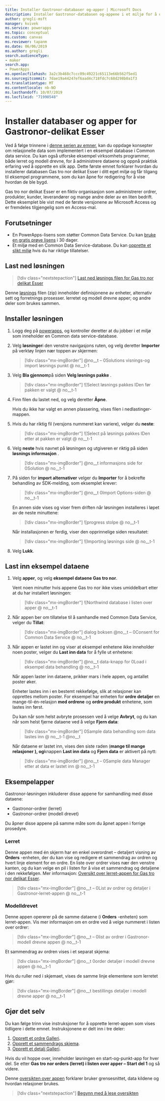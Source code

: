 ```yaml
---
title: Installer Gastronor-databaser og-apper | Microsoft Docs
description: Installer Gastronor-databasen og-appene i et miljø for å utforske Relasjons konsepter.
author: gregli-msft
manager: kvivek
ms.service: powerapps
ms.topic: conceptual
ms.custom: canvas
ms.reviewer: tapanm
ms.date: 06/06/2019
ms.author: gregli
search.audienceType:
- maker
search.app:
- PowerApps
ms.openlocfilehash: 3a2c3b468c7ccc09c49221c65113e66b562f5ed1
ms.sourcegitcommit: 7dae19a44247ef6aad4c718fdc7c68d298b0a1f3
ms.translationtype: MT
ms.contentlocale: nb-NO
ms.lasthandoff: 10/07/2019
ms.locfileid: "71990548"
---
```

# <a name="install-northwind-traders-database-and-apps"></a>Installer databaser og apper for Gastronor-delikat Esser

Ved å følge trinnene i [denne serien av emner](northwind-orders-canvas-part1.md), kan du oppdage konsepter om relasjonelle data som implementert i en eksempel database i Common data service. Du kan også utforske eksempel virksomhets programmer, både lerret og modell drevne, for å administrere dataene og oppnå praktisk erfaring ved å opprette en slik app. Dette første emnet forklarer hvordan du installerer databasen Gas tro nor delikat Esser i ditt eget miljø og får tilgang til eksempel programmene, som du kan åpne for redigering for å vise hvordan de ble bygd.

Gas tro nor delikat Esser er en fiktiv organisasjon som administrerer ordrer, produkter, kunder, leverandører og mange andre deler av en liten bedrift. Dette eksemplet ble vist med de første versjonene av Microsoft Access og er fremdeles tilgjengelig som en Access-mal.

## <a name="prerequisites"></a>Forutsetninger

- En PowerApps-lisens som støtter Common Data Service. Du kan [bruke en gratis prøve lisens](../signup-for-powerapps.md) i 30 dager.
- Et miljø med en Common Data Service-database. Du kan [opprette et slikt miljø](https://docs.microsoft.com/power-platform/admin/create-environment) hvis du har riktige tillatelser.

## <a name="download-the-solution"></a>Last ned løsningen

> [!div class="nextstepaction"]
> [Last ned løsnings filen for Gas tro nor delikat Esser](https://pwrappssamples.blob.core.windows.net/samples/NorthwindTraders_1_0_0_6.zip)

Denne [løsnings](../../developer/common-data-service/introduction-solutions.md) filen (zip) inneholder definisjonene av enheter, alternativ sett og forretnings prosesser. lerretet og modell drevne apper; og andre deler som brukes sammen.

## <a name="install-the-solution"></a>Installer løsningen

1. Logg deg på [powerapps](https://web.powerapps.com?utm_source=padocs&utm_medium=linkinadoc&utm_campaign=referralsfromdoc), og kontroller deretter at du jobber i et miljø som inneholder en Common data service-database.

1. Velg **løsninger**i den venstre navigasjons ruten, og velg deretter **Importer** på verktøy linjen nær toppen av skjermen:

    > [!div class="mx-imgBorder"]
    > @no__t – 0Solutions visnings-og import løsnings punkt @ no__t-1

1. Velg **Bla gjennom**på siden **Velg løsnings pakke** .

    > [!div class="mx-imgBorder"]
    > ![Select løsnings pakkes IDen før pakken er valgt @ no__t-1

1. Finn filen du lastet ned, og velg deretter **Åpne**.

    Hvis du ikke har valgt en annen plassering, vises filen i nedlastinger-mappen.

1. Hvis du har riktig fil (versjons nummeret kan variere), velger du **neste**:

    > [!div class="mx-imgBorder"]
    > ![Select på løsnings pakkes IDen etter at pakken er valgt @ no__t-1

1. Velg **neste** hvis navnet på løsningen og utgiveren er riktig på siden **løsnings informasjon** .

    > [!div class="mx-imgBorder"]
    > @no__t informasjons side for 0Solution @ no__t-1

1. På siden for **import alternativer** velger du **Importer** for å bekrefte behandling av SDK-melding, som eksemplet krever:

    > [!div class="mx-imgBorder"]
    > @no__t 0Import Options-siden @ no__t-1

    En annen side vises og viser frem driften når løsningen installeres i løpet av de neste minuttene:

    > [!div class="mx-imgBorder"]
    > ![progress stolpe @ no__t-1

    Når installasjonen er ferdig, viser den opprinnelige siden resultatet:

    > [!div class="mx-imgBorder"]
    > ![Importing løsnings side @ no__t-1

1. Velg **Lukk**.

## <a name="load-the-sample-data"></a>Last inn eksempel dataene

1. Velg **apper**, og velg **eksempel dataene Gas tro nor**.

    Vent noen minutter hvis appene Gas tro nor ikke vises umiddelbart etter at du har installert løsningen:

    > [!div class="mx-imgBorder"]
    > ![Northwind database i listen over apper @ no__t-1

1. Når appen ber om tillatelse til å samhandle med Common Data Service, velger du **Tillat**:

    > [!div class="mx-imgBorder"]
    > dialog boksen @no__t – 0Consent for Common Data Service @ no__t-1

1. Når appen er lastet inn og viser at eksempel enhetene ikke inneholder noen poster, velger du **Last inn data** for å fylle ut enhetene:

    > [!div class="mx-imgBorder"]
    > @no__t data-knapp for 0Load i eksempel data behandling @ no__t-1

    Når appen laster inn dataene, prikker mars i hele appen, og antallet poster øker.

    Enheter lastes inn i en bestemt rekkefølge, slik at relasjoner kan opprettes mellom poster. For eksempel har enheten for **ordre detaljer** en mange-til-én-relasjon **med ordrene** og **ordre produkt** enhetene, som lastes inn først.

    Du kan når som helst avbryte prosessen ved å velge **Avbryt**, og du kan når som helst fjerne dataene ved å velge **Fjern data**:

    > [!div class="mx-imgBorder"]
    > 0Sample data behandling som data lastes inn @ no__t-1 @no__t

    Når dataene er lastet inn, vises den siste raden (**mange til mange relasjoner** **), og**knappen **Last inn data** og **Fjern data** er aktivert på nytt:

    > [!div class="mx-imgBorder"]
    > @no__t – 0Sample data Manager etter at data er lastet inn @ no__t-1

## <a name="sample-apps"></a>Eksempelapper

Gastronor-løsningen inkluderer disse appene for samhandling med disse dataene:

- Gastronor-ordrer (lerret)
- Gastronor-ordrer (modell drevet)

Du åpner disse appene på samme måte som du åpnet appen i forrige prosedyre.

### <a name="canvas"></a>Lerret

Denne appen med én skjerm har en enkel overordnet – detaljert visning av **Orders** -enheten, der du kan vise og redigere et sammendrag av ordren og hvert linje element for en ordre. En liste over ordrer vises nær den venstre kanten, og du kan velge en pil i listen for å vise et sammendrag og detaljene i den rekkefølgen. Mer informasjon: [Oversikt over lerret-appen for Gas tro nor delikat Esser](northwind-orders-canvas-overview.md).

> [!div class="mx-imgBorder"]
> @no__t – 0List av ordrer og detaljer i Gastronor-lerret-appen @ no__t-1

### <a name="model-driven"></a>Modelldrevet

Denne appen opererer på de samme dataene (i **Orders** -enheten) som lerret-appen. Vis mer informasjon om en ordre ved å velge nummeret i listen over ordrer:

> [!div class="mx-imgBorder"]
> @no__t – 0list av ordrer i Gastronor-modell drevne appen @ no__t-1

Et sammendrag av ordren vises i et separat skjema:

> [!div class="mx-imgBorder"]
> @no__t 0order detaljer i modell drevne appen @ no__t-1

Hvis du ruller ned i skjemaet, vises de samme linje elementene som lerretet gjør:

> [!div class="mx-imgBorder"]
> @no__t bestillings detaljer i modell drevne apper @ no__t-1

## <a name="do-it-yourself"></a>Gjør det selv

Du kan følge trinn vise instruksjoner for å opprette lerret-appen som vises tidligere i dette emnet.  Instruksjonene er delt inn i tre deler:

1. [Opprett et ordre Galleri](northwind-orders-canvas-part1.md).
1. [Opprett et sammendrags skjema](northwind-orders-canvas-part2.md).
1. [Opprett et detalj Galleri](northwind-orders-canvas-part3.md).

Hvis du vil hoppe over, inneholder løsningen en start-og-punkt-app for hver del.  Se etter **Gas tro nor orders (lerret) i listen over apper – Start del 1** og så videre.

Denne [oversikten over appen](northwind-orders-canvas-overview.md) forklarer bruker grensesnittet, data kildene og hvordan relasjoner brukes.

> [!div class="nextstepaction"]
> [Begynn med å lese oversikten](northwind-orders-canvas-overview.md)
